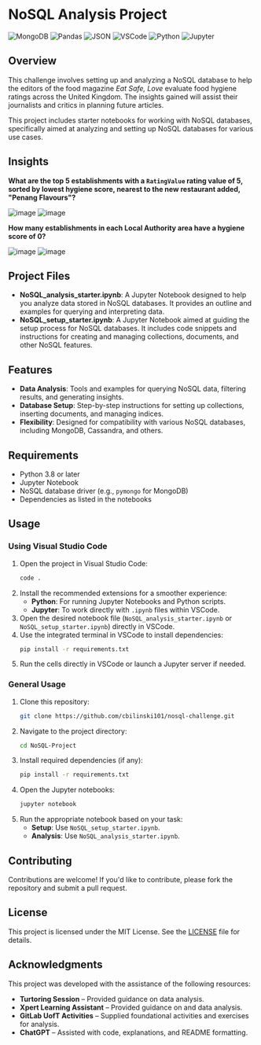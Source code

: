 # NoSQL Analysis Project

![MongoDB](https://img.shields.io/badge/Powered_by-MongoClient-green?style=flat&logo=mongodb)
![Pandas](https://img.shields.io/badge/Powered_by-pandas-blue?style=flat&logo=pandas)
![JSON](https://img.shields.io/badge/Powered_by-JSON-lightgrey?style=flat&logo=json)
![VSCode](https://img.shields.io/badge/Developed_with-VSCode-blue?style=flat&logo=visualstudiocode)
![Python](https://img.shields.io/badge/Python-3.8%2B-blue?style=flat&logo=python)
![Jupyter](https://img.shields.io/badge/Powered_by-Jupyter-orange?style=flat&logo=jupyter)

## Overview
This challenge involves setting up and analyzing a NoSQL database to help the editors of the food magazine *Eat Safe, Love* evaluate food hygiene ratings across the United Kingdom. The insights gained will assist their journalists and critics in planning future articles.

This project includes starter notebooks for working with NoSQL databases, specifically aimed at analyzing and setting up NoSQL databases for various use cases.

## Insights

**What are the top 5 establishments with a `RatingValue` rating value of 5, sorted by lowest hygiene score, nearest to the new restaurant added, "Penang Flavours"?**

![image](https://github.com/user-attachments/assets/49b9af8d-0868-426e-9616-8ad2ba6af3f7)
![image](https://github.com/user-attachments/assets/cdced341-cfe4-4179-ba04-1d878e011fac)

**How many establishments in each Local Authority area have a hygiene score of 0?**

![image](https://github.com/user-attachments/assets/c0d65e65-0cd2-4361-b30e-602bd17d4957)
![image](https://github.com/user-attachments/assets/3aa05769-5599-412b-9d13-2058828a8f9a)


## Project Files

- **NoSQL_analysis_starter.ipynb**: A Jupyter Notebook designed to help you analyze data stored in NoSQL databases. It provides an outline and examples for querying and interpreting data.
- **NoSQL_setup_starter.ipynb**: A Jupyter Notebook aimed at guiding the setup process for NoSQL databases. It includes code snippets and instructions for creating and managing collections, documents, and other NoSQL features.

## Features

- **Data Analysis**: Tools and examples for querying NoSQL data, filtering results, and generating insights.
- **Database Setup**: Step-by-step instructions for setting up collections, inserting documents, and managing indices.
- **Flexibility**: Designed for compatibility with various NoSQL databases, including MongoDB, Cassandra, and others.

## Requirements

- Python 3.8 or later
- Jupyter Notebook
- NoSQL database driver (e.g., `pymongo` for MongoDB)
- Dependencies as listed in the notebooks

## Usage

### Using Visual Studio Code

1. Open the project in Visual Studio Code:
    ```bash
    code .
    ```
2. Install the recommended extensions for a smoother experience:
    - **Python**: For running Jupyter Notebooks and Python scripts.
    - **Jupyter**: To work directly with `.ipynb` files within VSCode.
3. Open the desired notebook file (`NoSQL_analysis_starter.ipynb` or `NoSQL_setup_starter.ipynb`) directly in VSCode.
4. Use the integrated terminal in VSCode to install dependencies:
    ```bash
    pip install -r requirements.txt
    ```
5. Run the cells directly in VSCode or launch a Jupyter server if needed.

### General Usage

1. Clone this repository:
    ```bash
    git clone https://github.com/cbilinski101/nosql-challenge.git
    ```
2. Navigate to the project directory:
    ```bash
    cd NoSQL-Project
    ```
3. Install required dependencies (if any):
    ```bash
    pip install -r requirements.txt
    ```
4. Open the Jupyter notebooks:
    ```bash
    jupyter notebook
    ```
5. Run the appropriate notebook based on your task:
    - **Setup**: Use `NoSQL_setup_starter.ipynb`.
    - **Analysis**: Use `NoSQL_analysis_starter.ipynb`.

## Contributing

Contributions are welcome! If you'd like to contribute, please fork the repository and submit a pull request.

## License

This project is licensed under the MIT License. See the [LICENSE](LICENSE) file for details.

## Acknowledgments

This project was developed with the assistance of the following resources:

- **Turtoring Session** – Provided guidance on data analysis.
- **Xpert Learning Assistant** – Provided guidance on and data analysis.
- **GitLab UofT Activities** – Supplied foundational activities and exercises for analysis.
- **ChatGPT** – Assisted with code, explanations, and README formatting. 
